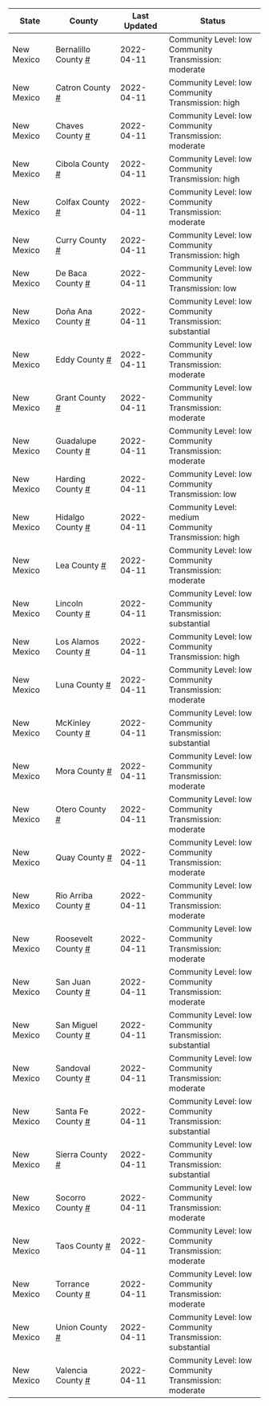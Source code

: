 State | County | Last Updated | Status
--- | --- | --- | --- 
New Mexico | Bernalillo County <a href="#bernalillo_county">#</a> | 2022-04-11 | <a name="bernalillo_county"></a>Community Level: low<br/>Community Transmission: moderate
New Mexico | Catron County <a href="#catron_county">#</a> | 2022-04-11 | <a name="catron_county"></a>Community Level: low<br/>Community Transmission: high
New Mexico | Chaves County <a href="#chaves_county">#</a> | 2022-04-11 | <a name="chaves_county"></a>Community Level: low<br/>Community Transmission: moderate
New Mexico | Cibola County <a href="#cibola_county">#</a> | 2022-04-11 | <a name="cibola_county"></a>Community Level: low<br/>Community Transmission: high
New Mexico | Colfax County <a href="#colfax_county">#</a> | 2022-04-11 | <a name="colfax_county"></a>Community Level: low<br/>Community Transmission: moderate
New Mexico | Curry County <a href="#curry_county">#</a> | 2022-04-11 | <a name="curry_county"></a>Community Level: low<br/>Community Transmission: high
New Mexico | De Baca County <a href="#de_baca_county">#</a> | 2022-04-11 | <a name="de_baca_county"></a>Community Level: low<br/>Community Transmission: low
New Mexico | Doña Ana County <a href="#doña_ana_county">#</a> | 2022-04-11 | <a name="doña_ana_county"></a>Community Level: low<br/>Community Transmission: substantial
New Mexico | Eddy County <a href="#eddy_county">#</a> | 2022-04-11 | <a name="eddy_county"></a>Community Level: low<br/>Community Transmission: moderate
New Mexico | Grant County <a href="#grant_county">#</a> | 2022-04-11 | <a name="grant_county"></a>Community Level: low<br/>Community Transmission: moderate
New Mexico | Guadalupe County <a href="#guadalupe_county">#</a> | 2022-04-11 | <a name="guadalupe_county"></a>Community Level: low<br/>Community Transmission: moderate
New Mexico | Harding County <a href="#harding_county">#</a> | 2022-04-11 | <a name="harding_county"></a>Community Level: low<br/>Community Transmission: low
New Mexico | Hidalgo County <a href="#hidalgo_county">#</a> | 2022-04-11 | <a name="hidalgo_county"></a>Community Level: medium<br/>Community Transmission: high
New Mexico | Lea County <a href="#lea_county">#</a> | 2022-04-11 | <a name="lea_county"></a>Community Level: low<br/>Community Transmission: moderate
New Mexico | Lincoln County <a href="#lincoln_county">#</a> | 2022-04-11 | <a name="lincoln_county"></a>Community Level: low<br/>Community Transmission: substantial
New Mexico | Los Alamos County <a href="#los_alamos_county">#</a> | 2022-04-11 | <a name="los_alamos_county"></a>Community Level: low<br/>Community Transmission: high
New Mexico | Luna County <a href="#luna_county">#</a> | 2022-04-11 | <a name="luna_county"></a>Community Level: low<br/>Community Transmission: moderate
New Mexico | McKinley County <a href="#mckinley_county">#</a> | 2022-04-11 | <a name="mckinley_county"></a>Community Level: low<br/>Community Transmission: substantial
New Mexico | Mora County <a href="#mora_county">#</a> | 2022-04-11 | <a name="mora_county"></a>Community Level: low<br/>Community Transmission: moderate
New Mexico | Otero County <a href="#otero_county">#</a> | 2022-04-11 | <a name="otero_county"></a>Community Level: low<br/>Community Transmission: moderate
New Mexico | Quay County <a href="#quay_county">#</a> | 2022-04-11 | <a name="quay_county"></a>Community Level: low<br/>Community Transmission: moderate
New Mexico | Rio Arriba County <a href="#rio_arriba_county">#</a> | 2022-04-11 | <a name="rio_arriba_county"></a>Community Level: low<br/>Community Transmission: moderate
New Mexico | Roosevelt County <a href="#roosevelt_county">#</a> | 2022-04-11 | <a name="roosevelt_county"></a>Community Level: low<br/>Community Transmission: moderate
New Mexico | San Juan County <a href="#san_juan_county">#</a> | 2022-04-11 | <a name="san_juan_county"></a>Community Level: low<br/>Community Transmission: moderate
New Mexico | San Miguel County <a href="#san_miguel_county">#</a> | 2022-04-11 | <a name="san_miguel_county"></a>Community Level: low<br/>Community Transmission: substantial
New Mexico | Sandoval County <a href="#sandoval_county">#</a> | 2022-04-11 | <a name="sandoval_county"></a>Community Level: low<br/>Community Transmission: moderate
New Mexico | Santa Fe County <a href="#santa_fe_county">#</a> | 2022-04-11 | <a name="santa_fe_county"></a>Community Level: low<br/>Community Transmission: substantial
New Mexico | Sierra County <a href="#sierra_county">#</a> | 2022-04-11 | <a name="sierra_county"></a>Community Level: low<br/>Community Transmission: substantial
New Mexico | Socorro County <a href="#socorro_county">#</a> | 2022-04-11 | <a name="socorro_county"></a>Community Level: low<br/>Community Transmission: moderate
New Mexico | Taos County <a href="#taos_county">#</a> | 2022-04-11 | <a name="taos_county"></a>Community Level: low<br/>Community Transmission: moderate
New Mexico | Torrance County <a href="#torrance_county">#</a> | 2022-04-11 | <a name="torrance_county"></a>Community Level: low<br/>Community Transmission: moderate
New Mexico | Union County <a href="#union_county">#</a> | 2022-04-11 | <a name="union_county"></a>Community Level: low<br/>Community Transmission: substantial
New Mexico | Valencia County <a href="#valencia_county">#</a> | 2022-04-11 | <a name="valencia_county"></a>Community Level: low<br/>Community Transmission: moderate
